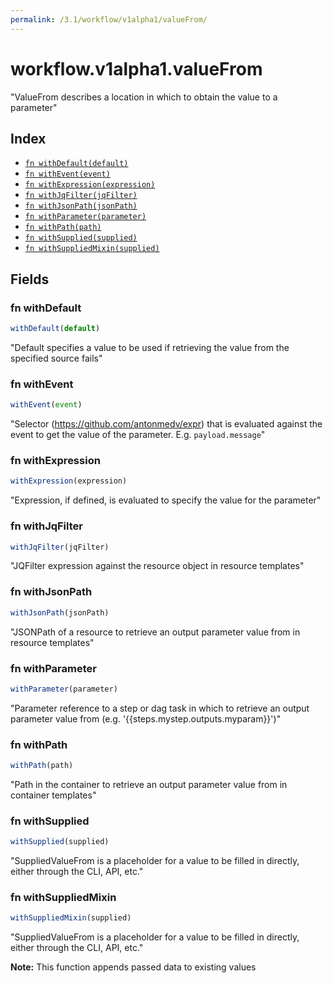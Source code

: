 ```yaml
---
permalink: /3.1/workflow/v1alpha1/valueFrom/
---
```


# workflow.v1alpha1.valueFrom

"ValueFrom describes a location in which to obtain the value to a parameter"

## Index

* [`fn withDefault(default)`](#fn-withdefault)
* [`fn withEvent(event)`](#fn-withevent)
* [`fn withExpression(expression)`](#fn-withexpression)
* [`fn withJqFilter(jqFilter)`](#fn-withjqfilter)
* [`fn withJsonPath(jsonPath)`](#fn-withjsonpath)
* [`fn withParameter(parameter)`](#fn-withparameter)
* [`fn withPath(path)`](#fn-withpath)
* [`fn withSupplied(supplied)`](#fn-withsupplied)
* [`fn withSuppliedMixin(supplied)`](#fn-withsuppliedmixin)

## Fields

### fn withDefault

```ts
withDefault(default)
```

"Default specifies a value to be used if retrieving the value from the specified source fails"

### fn withEvent

```ts
withEvent(event)
```

"Selector (https://github.com/antonmedv/expr) that is evaluated against the event to get the value of the parameter. E.g. `payload.message`"

### fn withExpression

```ts
withExpression(expression)
```

"Expression, if defined, is evaluated to specify the value for the parameter"

### fn withJqFilter

```ts
withJqFilter(jqFilter)
```

"JQFilter expression against the resource object in resource templates"

### fn withJsonPath

```ts
withJsonPath(jsonPath)
```

"JSONPath of a resource to retrieve an output parameter value from in resource templates"

### fn withParameter

```ts
withParameter(parameter)
```

"Parameter reference to a step or dag task in which to retrieve an output parameter value from (e.g. '{{steps.mystep.outputs.myparam}}')"

### fn withPath

```ts
withPath(path)
```

"Path in the container to retrieve an output parameter value from in container templates"

### fn withSupplied

```ts
withSupplied(supplied)
```

"SuppliedValueFrom is a placeholder for a value to be filled in directly, either through the CLI, API, etc."

### fn withSuppliedMixin

```ts
withSuppliedMixin(supplied)
```

"SuppliedValueFrom is a placeholder for a value to be filled in directly, either through the CLI, API, etc."

**Note:** This function appends passed data to existing values